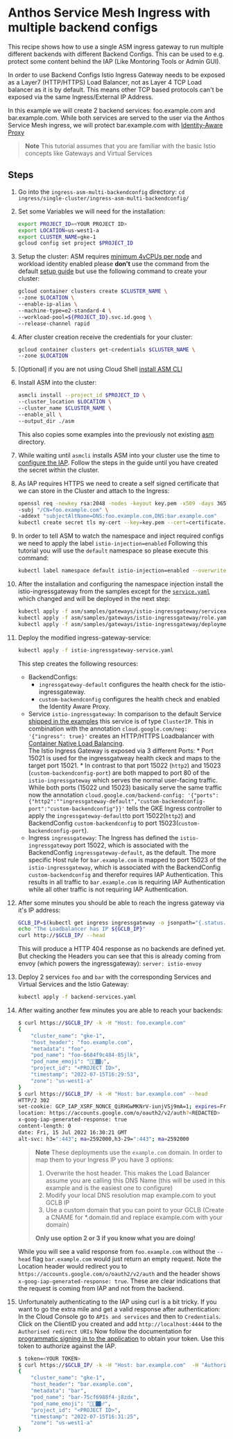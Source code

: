 # Anthos Service Mesh Ingress with multiple backend configs

This recipe shows how to use a single ASM ingress gateway to run multiple different backends with different Backend Configs.
This can be used to e.g. protect some content behind the IAP (Like Montoring Tools or Admin GUI).

In order to use Backend Configs Istio Ingress Gateway needs to be exposed as a Layer7 (HTTP/HTTPS) Load Balancer, not as Layer 4 TCP Load balancer as it is by default.
This means other TCP based protocols can't be exposed via the same Ingress/External IP Address.

In this example we will create 2 backend services: foo.example.com and bar.example.com.
While both services are served to the user via the Anthos Service Mesh ingress, we will protect bar.example.com with [Identity-Aware Proxy](https://cloud.google.com/iap)

> **Note**
> This tutorial assumes that you are familiar with the basic Istio concepts like Gateways and Virtual Services

## Steps

1. Go into the `ingress-asm-multi-backendconfig` directory: `cd ingress/single-cluster/ingress-asm-multi-backendconfig/`
2. Set some Variables we will need for the installation:
    ```bash
    export PROJECT_ID=<YOUR PROJECT ID>
    export LOCATION=us-west1-a
    export CLUSTER_NAME=gke-1
    gcloud config set project $PROJECT_ID
    ```
3. Setup the cluster:
    ASM requires [minimum 4vCPUs per node](https://cloud.google.com/service-mesh/docs/unified-install/anthos-service-mesh-prerequisites#cluster_requirements)
    and workload identity enabled please **don't** use the command from the default [setup guide](../../../cluster-setup.md)
    but use the following command to create your cluster:
    ```bash
    gcloud container clusters create $CLUSTER_NAME \
    --zone $LOCATION \
    --enable-ip-alias \
    --machine-type=e2-standard-4 \
    --workload-pool=${PROJECT_ID}.svc.id.goog \
    --release-channel rapid
    ```
4. After cluster creation receive the credentials for your cluster:
    ```bash
    gcloud container clusters get-credentials $CLUSTER_NAME \
    --zone $LOCATION
    ```
5. [Optional] if you are not using Cloud Shell [install ASM CLI](https://cloud.google.com/service-mesh/docs/unified-install/install-dependent-tools)
6. Install ASM into the cluster:
    ```bash
    asmcli install --project_id $PROJECT_ID \
    --cluster_location $LOCATION \
    --cluster_name $CLUSTER_NAME \
    --enable_all \
    --output_dir ./asm
    ```
    This also copies some examples into the previously not existing [asm](./asm) directory.
7. While waiting until `asmcli` installs ASM into your cluster use the time to [configure the IAP](https://cloud.google.com/iap/docs/enabling-kubernetes-howto#enabling_iap).
    Follow the steps in the guide until you have created the secret within the cluster.
8. As IAP requires HTTPS we need to create a self signed certificate that we can store in the Cluster and attach to the Ingress:
    ```bash
    openssl req -newkey rsa:2048 -nodes -keyout key.pem -x509 -days 365 -out certificate.pem \
    -subj "/CN=foo.example.com" \
    -addext "subjectAltName=DNS:foo.example.com,DNS:bar.example.com"
    kubectl create secret tls my-cert --key=key.pem --cert=certificate.pem
    ```
9. In order to tell ASM to watch the namespace and inject required configs we need to apply the label `istio-injection=enabled`
    Following this tutorial you will use the `default` namespace so please execute this command:
    ```bash
    kubectl label namespace default istio-injection=enabled --overwrite
    ```
10. After the installation and configuring the namespace injection install the istio-ingressgateway from the samples except for the [`service.yaml`](https://github.com/GoogleCloudPlatform/anthos-service-mesh-packages/blob/main/samples/gateways/istio-ingressgateway/service.yaml) which changed and will be deployed in the next step:
    ```bash
    kubectl apply -f asm/samples/gateways/istio-ingressgateway/serviceaccount.yaml
    kubectl apply -f asm/samples/gateways/istio-ingressgateway/role.yaml
    kubectl apply -f asm/samples/gateways/istio-ingressgateway/deployment.yaml
    ```
11. Deploy the modified ingress-gateway-service:
    ```bash
    kubectl apply -f istio-ingressgateway-service.yaml
    ```
    This step creates the following resources:
    * BackendConfigs:
        * `ingressgateway-default` configures the health check for the istio-ingressgateway.
        * `custom-backendconfig` configures the health check and enabled the Identity Aware Proxy.
    * Service `istio-ingressgateway`: In comparison to the default Service [shipped in the examples](https://github.com/GoogleCloudPlatform/anthos-service-mesh-packages/blob/main/samples/gateways/istio-ingressgateway/service.yaml) this service is of type `ClusterIP`.
        This in combination with the annotation `cloud.google.com/neg: '{"ingress": true}'` creates an HTTP/HTTPS Loadbalancer with [Container Native Load Balancing](https://cloud.google.com/kubernetes-engine/docs/how-to/container-native-load-balancing). \
        The Istio Ingress Gateway is exposed via 3 different Ports:
            * Port 15021 is used for the ingressgatweay health ckeck and maps to the target port 15021.
            * In contrast to that port 15022 (`http2`) and 15023 (`custom-backendconfig-port`) are both mapped to port 80 of the `istio-ingressgateway` which serves the normal user-facing traffic. \
            While both ports (15022 und 15023) basically serve the same traffic now the annotation `cloud.google.com/backend-config: '{"ports": {"http2":""ingressgateway-default","custom-backendconfig-port":"custom-backendconfig"}}'` tells the GKE Ingress controller to apply the `ingressgateway-default`to port 15022(`http2`) and BackendConfig `custom-backendconfig` to port 15023(`custom-backendconfig-port`).
    * Ingress `ingressgateway`: The Ingress has defined the `istio-ingressgateway` port 15022, which is associated with the BackendConfig `ingressgateway-default`, as the default.
        The more specific Host rule for `bar.example.com` is mapped to port 15023 of the `istio-ingressgateway`, which is associated with the BackendConfig `custom-backendconfig` and therefor requires IAP Authentication.
        This results in all traffic to `bar.example.com` is requiring IAP Authentication while all other traffic is not requiring IAP Authentication.
12. After some minutes you should be able to reach the ingress gateway via it's IP address:
    ```bash
    GCLB_IP=$(kubectl get ingress ingressgateway -o jsonpath="{.status.loadBalancer.ingress[0].ip}")
    echo "The Loadbalancer has IP ${GCLB_IP}"
    curl http://$GCLB_IP/ --head
    ```
    This will produce a HTTP 404 response as no backends are defined yet.
    But checking the Headers you can see that this is already coming from envoy (which powers the ingressgateway): `server: istio-envoy`
13. Deploy 2 services `foo` and `bar` with the corresponding Services and Virtual Services and the Istio Gateway:
    ```bash
    kubectl apply -f backend-services.yaml
    ```
14. After waiting another few minutes you are able to reach your backends:
    ```bash
    $ curl https://$GCLB_IP/ -k -H "Host: foo.example.com"
    {
        "cluster_name": "gke-1",
        "host_header": "foo.example.com",
        "metadata": "foo",
        "pod_name": "foo-6684f9c484-85jlk",
        "pod_name_emoji": "🧏🏾🏾‍♀",
        "project_id": "<PROJECT ID>",
        "timestamp": "2022-07-15T16:29:53",
        "zone": "us-west1-a"
    }
    $ curl https://$GCLB_IP/ -k -H "Host: bar.example.com" --head
    HTTP/2 302
    set-cookie: GCP_IAP_XSRF_NONCE_QiRHGwMKNrV-iunjVSj9mA=1; expires=Fri, 15-Jul-2022 16:40:21 GMT; path=/; Secure; HttpOnly
    location: https://accounts.google.com/o/oauth2/v2/auth?<REDACTED>
    x-goog-iap-generated-response: true
    content-length: 0
    date: Fri, 15 Jul 2022 16:30:21 GMT
    alt-svc: h3=":443"; ma=2592000,h3-29=":443"; ma=2592000
    ```
    > **Note**
    > These deployments use the `example.com` domain. In order to map them to your Ingress IP you have 3 options:
    > 1. Overwrite the host header. This makes the Load Balancer assume you are calling this DNS Name (this will be used in this example and is the easiest one to configure)
    > 2. Modify your local DNS resolution map example.com to yout GCLB IP
    > 3. Use a custom domain that you can point to your GCLB (Create a CNAME for *.domain.tld and replace example.com with your domain)
    >
    > **Only use option 2 or 3 if you know what you are doing!**

    While you will see a valid response from `foo.example.com` without the `--head` flag `bar.example.com` would just return an empty request.
    Note the Location header would redirect you to `https://accounts.google.com/o/oauth2/v2/auth` and the header shows `x-goog-iap-generated-response: true`.
    These are clear indications that the request is coming from IAP and not from the backend.
15. Unfortunately authenticating to the IAP using curl is a bit tricky.
    If you want to go the extra mile and get a valid response after authentication:
    In the Cloud Console go to `APIs and services` and then to `Credentials`. Click on the ClientID you created and add `http://localhost:4444` to the `Authorised redirect URIs`
    Now follow the documentation for [programmatic signing in to the application](https://cloud.google.com/iap/docs/authentication-howto#signing_in_to_the_application) to obtain your token.
    Use this token to authorize against the IAP.
    ```bash
    $ token=<YOUR TOKEN>
    $ curl https://$GCLB_IP/ -k -H "Host: bar.example.com"  -H "Authorization: Bearer ${token}"
    {
        "cluster_name": "gke-1",
        "host_header": "bar.example.com",
        "metadata": "bar",
        "pod_name": "bar-75cf6988f4-j8zdx",
        "pod_name_emoji": "🤽🏿🏿‍♂",
        "project_id": "<PROJECT ID>",
        "timestamp": "2022-07-15T16:31:25",
        "zone": "us-west1-a"
    }
    ```
